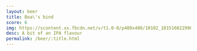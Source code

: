 ```yaml
---
layout: beer
title: Boa\'s bind
score: 6
img: https://scontent.xx.fbcdn.net/v/t1.0-0/p480x480/10102_10151602299658745_104134259_n.jpg?oh=83af320585aad1d672f72522c0eaaee7&oe=586C9CAF
desc: A bit of an IPA flavour
permalink: /beer/:title.html
---
```


